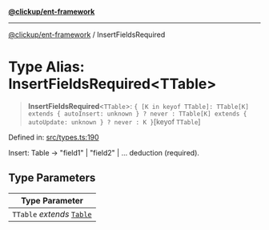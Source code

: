 [**@clickup/ent-framework**](../README.md)

***

[@clickup/ent-framework](../globals.md) / InsertFieldsRequired

# Type Alias: InsertFieldsRequired\<TTable\>

> **InsertFieldsRequired**\<`TTable`\>: `{ [K in keyof TTable]: TTable[K] extends { autoInsert: unknown } ? never : TTable[K] extends { autoUpdate: unknown } ? never : K }`\[keyof `TTable`\]

Defined in: [src/types.ts:190](https://github.com/clickup/ent-framework/blob/master/src/types.ts#L190)

Insert: Table -> "field1" | "field2" |  ... deduction (required).

## Type Parameters

| Type Parameter |
| ------ |
| `TTable` *extends* [`Table`](Table.md) |
